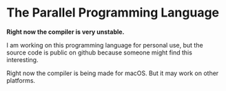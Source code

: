 # The Parallel Programming Language

**Right now the compiler is very unstable.**

I am working on this programming language for personal use,
but the source code is public on github because someone might find this interesting.

Right now the compiler is being made for macOS.
But it may work on other platforms.
